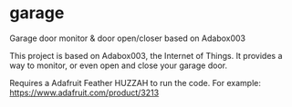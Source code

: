 # garage
Garage door monitor &amp; door open/closer based on Adabox003

This project is based on Adabox003, the Internet of Things.
It provides a way to monitor, or even open and close your garage door.

Requires a Adafruit Feather HUZZAH to run the code.
For example: https://www.adafruit.com/product/3213

